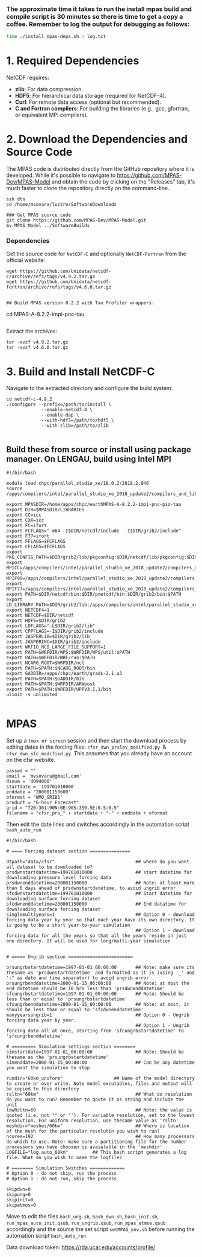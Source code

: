 ### The approximate time it takes to run the install mpas build and compile script is 30 minutes so there is time to get a copy a coffee. Remember to log the output for debugging as follows:
```bash
time ./install_mpas-deps.sh > log.txt
```

# 1. Required Dependencies
NetCDF requires:

- **zlib**: For data compression.
- **HDF5**: For hierarchical data storage (required for NetCDF-4).
- **Curl**: For remote data access (optional but recommended).
- **C and Fortran compilers**: For building the libraries (e.g., gcc, gfortran, or equivalent MPI compilers).

# 2. Download the Dependencies and Source Code
The MPAS code is distributed directly from the GitHub repository where it is developed. While it's possible to navigate to https://github.com/MPAS-Dev/MPAS-Model and obtain the code by clicking on the "Releases" tab, it's much faster to clone the repository directly on the command-line. 
```
ssh dtn
cd /home/msovara/lustre/SoftwareDownloads
```
```
### Get MPAS source code
git clone https://github.com/MPAS-Dev/MPAS-Model.git
mv MPAS_Model ../SoftwareBuilds
```
### Dependencies
Get the source code for ```NetCDF-C``` and optionally ```NetCDF-Fortran``` from the official website:
```
wget https://github.com/Unidata/netcdf-c/archive/refs/tags/v4.9.2.tar.gz
wget https://github.com/Unidata/netcdf-fortran/archive/refs/tags/v4.6.0.tar.gz


## Build MPAS version 8.2.2 with Tau Profiler wrappers:
```
cd MPAS-A-8.2.2-impi-pnc-tau
```

```
Extract the archives:
```
tar -xvzf v4.9.2.tar.gz
tar -xvzf v4.6.0.tar.gz
```
# 3. Build and Install NetCDF-C
Navigate to the extracted directory and configure the build system:
```
cd netcdf-c-4.9.2
./configure --prefix=/path/to/install \
             --enable-netcdf-4 \
             --enable-dap \
             --with-hdf5=/path/to/hdf5 \
             --with-zlib=/path/to/zlib


```

## Build these from source or install using package manager. On LENGAU, build using Intel MPI
```
#!/bin/bash

module load chpc/parallel_studio_xe/18.0.2/2018.2.046
source /apps/compilers/intel/parallel_studio_xe_2018_update2/compilers_and_libraries/linux/mpi/bin64/mpivars.sh

export MPASDIR=/home/apps/chpc/earthMPAS-A-8.2.2-impi-pnc-pio-tau
export DIR=$MPASDIR/LIBRARIES
export CC=icc
export CXX=icc
export FC=ifort
export FCFLAGS="-m64 -I$DIR/netcdf/include  -I$DIR/grib2/include"
export F77=ifort
export FFLAGS=$FCFLAGS
export CFLAGS=$FCFLAGS
export PKG_CONFIG_PATH=$DIR/grib2/lib/pkgconfig:$DIR/netcdf/lib/pkgconfig:$DIR/pnetcdf/lib/pkgconfig
export MPICC=/apps/compilers/intel/parallel_studio_xe_2018_update2/compilers_and_libraries/linux/mpi/intel64/bin/mpiicc
export MPIF90=/apps/compilers/intel/parallel_studio_xe_2018_update2/compilers_and_libraries/linux/mpi/intel64/bin/mpiifort
export MPIF77=/apps/compilers/intel/parallel_studio_xe_2018_update2/compilers_and_libraries/linux/mpi/intel64/bin/mpiifort
export PATH=$DIR/netcdf/bin:$DIR/pnetcdf/bin:$DIR/grib2/bin:$PATH
export LD_LIBRARY_PATH=$DIR/grib2/lib:/apps/compilers/intel/parallel_studio_xe_2018_update2/compilers_and_libraries_2018.2.199/linux/compiler/lib/intel64_lin:$DIR/netcdf/lib:$DIR/pnetcdf/lib:$LD_LIBRARY_PATH
export NETCDF4=1
export NETCDF=$DIR/netcdf
export HDF5=$DIR/grib2
export LDFLAGS="-L$DIR/grib2/lib"
export CPPFLAGS=-I$DIR/grib2/include
export JASPERLIB=$DIR/grib2/lib
export JASPERINC=$DIR/grib2/include
export WRFIO_NCD_LARGE_FILE_SUPPORT=1
export PATH=$WRFDIR/WPS:$WRFDIR/WPS/util:$PATH
export PATH=$WRFDIR/WRF/run:$PATH
export NCARG_ROOT=$WRFDIR/ncl
export PATH=$PATH:$NCARG_ROOT/bin
export GADDIR=/apps/chpc/earth/grads-2.1.a3
export PATH=$PATH:$GADDIR/bin
export PATH=$PATH:$WRFDIR/ARWpost
export PATH=$PATH:$WRFDIR/UPPV3.1.1/bin
ulimit -s unlimited


```




# MPAS

Set up a ```tmux or screen``` session and then start the download process by editing dates in the forcing files: 
```cfsr_dwn_prslev_modified.py ```& ```cfsr_dwn_sfc_modified.py```. This assumes that you already have an account on the cfsr website. 
```
passwd = ""
email = 'mvsovara@gmail.com'
dsnum = 'd094000'
startdate = '199701010000'
enddate = '200001150600'
oformat = "WMO_GRIB1"
product = "6-hour Forecast"
grid = "720:361:90N:0E:90S:359.5E:0.5:0.5"
filename = "cfsr_prs_" + startdate + "-" + enddate + oformat
```

Then edit the date lines and switches accordingly in the automation script ```bash_auto_run ```
```
#!/bin/bash

# ==== Forcing dataset section ===============

dtpath="data/cfsr"                              ## where do you want all dataset to be downloaded to?
prsdwnstartdatetime=199701010000                ## start datetime for downloading pressure level forcing data
prsdwnenddatetime=200001150000                  ## Note: at least more than 6 days ahead of prsdwnstartdatetime, to avoid ungrib error
sfcdwnstartdatetime=199701010000                ## Start datetime for downloading surface forcing dataset
sfcdwnenddatetime=200001150000                  ## End datatime for downloading surface forcing dataset
singlemultiyears=1                              ## Option 0 - download forcing data year by year so that each year have its own directory. It is going to be a short year-to-year simulation
                                                ## Option 1 - download forcing data for all the years so that all the years reside in just one directory. It will be used for long/multi-year simulation


# ===== Ungrib section ========================

prsungrbstartdatetime=1997-01-01_00:00:00       ## Note: make sure its thesame as 'prsdwnstartdatetime' and formatted as it is (using '_' and ':" as date and time separator) to avoid ungrib error
prsungrbenddatetime=2000-01-15_06:00:00         ## Note: at most the end datetime should be 18 hrs less than 'prsdwnenddatetime'
sfcungrbstartdatetime=1997-01-01_00:00:00       ## Note: Should be less than or equal to 'prsungrbstartdatetime'
sfcungrbenddatetime=2000-01-15_00:00:00         ## Note: at most, it should be less than or equal to 'sfcdwnenddatetime'
manyyearsungrib=1                               ## Option 0 - Ungrib forcing data year by year.
                                                ## Option 1 - Ungrib forcing data all at once, starting from 'sfcungrbstartdatetime' to 'sfcungrbenddatetime'

# ========= Simulation settings section ========
simstartdate=1997-01-01_06:00:00                ## Note: Should be thesame as the 'prsungrbstartdatetime'
simenddate=2000-01-15_00:00:00                  ## Can be any datetime you want the simulation to stop

rundir="60km_uniform"                   ## Name of the model directory to create or over write. Note model excutables, files and output will be copied to this directory
rsltn="60km"                                    ## What do resolution do you want to run? Remember to qoute it as string and include the unit
lowRsltn=60                                     ## Note: the value is qouted (i.e. not "" or ''). For variable resolution, set to the lowest resolution. For uniform resolution, use thesame value as 'rsltn'
meshdir="meshes/60km"                           ## Where is location of the mesh for the particular resolutin you wish to run?
ncores=192                                      ## How many processors do which to use. Note: make sure a partitioning file for the number processors you have choosen is avaialable in the 'meshdir'
LOGFILE="log.auto_60km"         ## This bash script generates a log file. What do you wish to name the logfile?

# ======== Simulation Switches =============
# Option 0 - do not skip, run the process
# Option 1 - do not run, skip the process

skipdwn=0
skipung=0
skipinit=0
skipatmos=0

```

Move to edit the files ```bash_ung.sh```, ```bash_dwn.sh```, ```bash_init.sh```, ```run_mpas_auto_init.qsub```, ```run_ungrib.qsub```, ```run_mpas_atmos.qsub``` accordingly and the source the set script ```setMPAS_env.sh``` before running the automation script ```bash_auto_run```

Data download token: https://rda.ucar.edu/accounts/profile/
